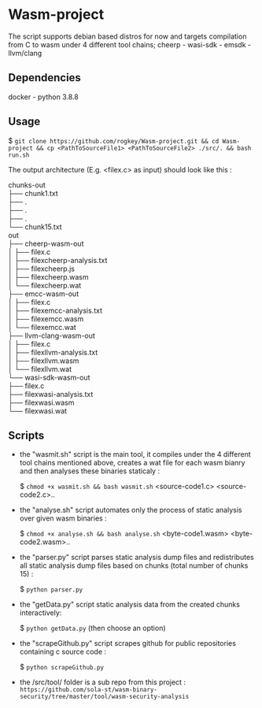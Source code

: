 # Wasm-project

The script supports debian based distros for now and targets compilation from C to wasm under 4 different tool chains; cheerp - wasi-sdk - emsdk - llvm/clang 

## Dependencies

docker - python 3.8.8

## Usage

$ `git clone https://github.com/rogkey/Wasm-project.git && cd Wasm-project && cp <PathToSourceFile1> <PathToSourceFile2> ./src/. && bash run.sh`    

The output architecture (E.g. <filex.c> as input) should look like this :  

chunks-out  
├── chunk1.txt  
├── .  
├── .  
├── .  
└── chunk15.txt  
out  
├── cheerp-wasm-out  
│   ├── filex.c  
│   ├── filexcheerp-analysis.txt  
│   ├── filexcheerp.js  
│   ├── filexcheerp.wasm  
│   └── filexcheerp.wat  
├── emcc-wasm-out  
│   ├── filex.c  
│   ├── filexemcc-analysis.txt  
│   ├── filexemcc.wasm  
│   └── filexemcc.wat  
├── llvm-clang-wasm-out  
│   ├── filex.c  
│   ├── filexllvm-analysis.txt  
│   ├── filexllvm.wasm  
│   └── filexllvm.wat  
└── wasi-sdk-wasm-out  
    ├── filex.c  
    ├── filexwasi-analysis.txt  
    ├── filexwasi.wasm  
    └── filexwasi.wat  

## Scripts 

- the "wasmit.sh" script is the main tool, it compiles under the 4 different tool chains mentioned above, creates a wat file for each wasm bianry and then analyses these binaries staticaly : 
    
    $ `chmod +x wasmit.sh && bash wasmit.sh` <source-code1.c> <source-code2.c>..

- the "analyse.sh" script automates only the process of static analysis over given wasm binaries :
    
    $ `chmod +x analyse.sh && bash analyse.sh` <byte-code1.wasm> <byte-code2.wasm>..

- the "parser.py" script parses static analysis dump files and redistributes all static analysis dump files based on chunks (total number of chunks 15) :

    $ `python parser.py`

- the "getData.py" script static analysis data from the created chunks interactively:

    $ `python getData.py` (then choose an option)

- the "scrapeGithub.py" script scrapes github for public repositories containing c source code :

    $ `python scrapeGithub.py`

- the /src/tool/ folder is a sub repo from this project : `https://github.com/sola-st/wasm-binary-security/tree/master/tool/wasm-security-analysis`
